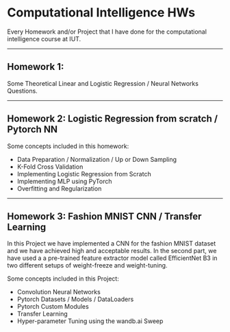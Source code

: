 # Computational Intelligence HWs
Every Homework and/or Project that I have done for the computational intelligence course at IUT.

---

## Homework 1: 

Some Theoretical Linear and Logistic Regression / Neural Networks Questions.

---

## Homework 2: Logistic Regression from scratch / Pytorch NN

Some concepts included in this homework:

* Data Preparation / Normalization / Up or Down Sampling
* K-Fold Cross Validation
* Implementing Logistic Regression from Scratch
* Implementing MLP using PyTorch
* Overfitting and Regularization

---

## Homework 3: Fashion MNIST CNN / Transfer Learning
In this Project we have implemented a CNN for the fashion MNIST dataset and we have achieved high and acceptable results. In the second part, we have used a a pre-trained feature extractor model called EfficientNet B3 in two different setups of weight-freeze and weight-tuning.

Some concepts included in this Project:

* Convolution Neural Networks
* Pytorch Datasets / Models / DataLoaders
* Pytorch Custom Modules
* Transfer Learning
* Hyper-parameter Tuning using the wandb.ai Sweep